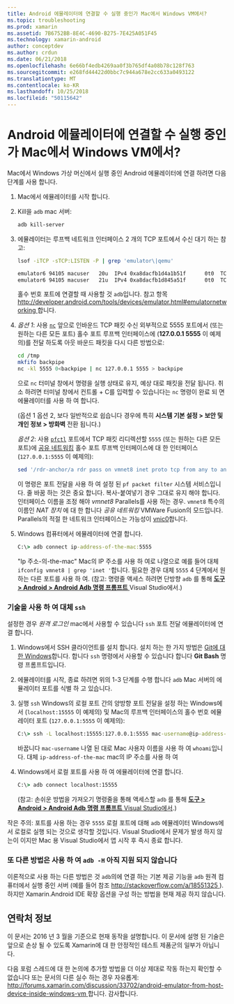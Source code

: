 ```yaml
---
title: Android 에뮬레이터에 연결할 수 실행 중인가 Mac에서 Windows VM에서?
ms.topic: troubleshooting
ms.prod: xamarin
ms.assetid: 7B6752BB-8E4C-4690-B275-7E425A051F45
ms.technology: xamarin-android
author: conceptdev
ms.author: crdun
ms.date: 06/21/2018
ms.openlocfilehash: 6e66bf4edb4269aa0f3b765df4a08b78c128f763
ms.sourcegitcommit: e268fd44422d0bbc7c944a678e2cc633a0493122
ms.translationtype: MT
ms.contentlocale: ko-KR
ms.lasthandoff: 10/25/2018
ms.locfileid: "50115642"
---
```

# <a name="is-it-possible-to-connect-to-android-emulators-running-on-a-mac-from-a-windows-vm"></a>Android 에뮬레이터에 연결할 수 실행 중인가 Mac에서 Windows VM에서?

Mac에서 Windows 가상 머신에서 실행 중인 Android 에뮬레이터에 연결 하려면 다음 단계를 사용 합니다.

1.  Mac에서 에뮬레이터를 시작 합니다.

2.  Kill을 `adb` mac 서버:

    ```bash
    adb kill-server
    ```

3.  에뮬레이터는 루프백 네트워크 인터페이스 2 개의 TCP 포트에서 수신 대기 하는 참고:

    ```bash
    lsof -iTCP -sTCP:LISTEN -P | grep 'emulator\|qemu'

    emulator6 94105 macuser   20u  IPv4 0xa8dacfb1d4a1b51f      0t0  TCP localhost:5555 (LISTEN)
    emulator6 94105 macuser   21u  IPv4 0xa8dacfb1d845a51f      0t0  TCP localhost:5554 (LISTEN)
    ```

    홀수 번호 포트에 연결할 때 사용할 것 `adb`입니다. 참고 항목 [ http://developer.android.com/tools/devices/emulator.html#emulatornetworking ](http://developer.android.com/tools/devices/emulator.html#emulatornetworking)합니다.

4.  _옵션 1_: 사용 [`nc`](https://developer.apple.com/library/mac/documentation/Darwin/Reference/ManPages/man1/nc.1.html)
    앞으로 인바운드 TCP 패킷 수신 외부적으로 5555 포트에서 (또는 원하는 다른 모든 포트) 홀수 포트 루프백 인터페이스에 (**127.0.0.1 5555** 이 예제의)를 전달 하도록 아웃 바운드 패킷을 다시 다른 방법으로:

    ```bash
    cd /tmp
    mkfifo backpipe
    nc -kl 5555 0<backpipe | nc 127.0.0.1 5555 > backpipe
    ```

    으로 `nc` 터미널 창에서 명령을 실행 상태로 유지, 예상 대로 패킷을 전달 됩니다. 취소 하려면 터미널 창에서 컨트롤 + C를 입력할 수 있습니다는 `nc` 명령이 완료 되 면 에뮬레이터를 사용 하 여 합니다.

    (옵션 1 옵션 2, 보다 일반적으로 쉽습니다 경우에 특히 **시스템 기본 설정 > 보안 및 개인 정보 > 방화벽** 전환 됩니다.) 

    _옵션 2_: 사용 [`pfctl`](https://developer.apple.com/library/mac/documentation/Darwin/Reference/ManPages/man8/pfctl.8.html)
    포트에서 TCP 패킷 리디렉션할 `5555` (또는 원하는 다른 모든 포트)에 [공유 네트워킹](http://kb.parallels.com/en/4948) 홀수 포트 루프백 인터페이스에 대 한 인터페이스 (`127.0.0.1:5555` 이 예제의):

    ```bash
    sed '/rdr-anchor/a rdr pass on vmnet8 inet proto tcp from any to any port 5555 -> 127.0.0.1 port 5555' /etc/pf.conf | sudo pfctl -ef -
    ```

    이 명령은 포트 전달을 사용 하 여 설정 된 `pf packet filter` 시스템 서비스입니다. 줄 바꿈 하는 것은 중요 합니다. 복사-붙여넣기 경우 그대로 유지 해야 합니다. 인터페이스 이름을 조정 해야 *vmnet8* Parallels를 사용 하는 경우. `vmnet8` 특수의 이름인 *NAT 장치* 에 대 한 합니다 *공유 네트워킹* VMWare Fusion의 모드입니다. Parallels의 적절 한 네트워크 인터페이스는 가능성이 [vnic0](http://download.parallels.com/doc/psbm/en/Parallels_Server_Bare_Metal_Users_Guide/29258.htm)합니다.

5.  Windows 컴퓨터에서 에뮬레이터에 연결 합니다.

    ```cmd
    C:\> adb connect ip-address-of-the-mac:5555
    ```

    "Ip 주소-의-the-mac" Mac의 IP 주소를 사용 하 여로 나열으로 예를 들어 대체 `ifconfig vmnet8 | grep 'inet '`합니다. 필요한 경우 대체 `5555` 4 단계에서 원하는 다른 포트를 사용 하 여\. (참고: 명령줄 액세스 하려면 단방향 `adb` 를 통해 [ **도구 > Android > Android Adb 명령 프롬프트** ](~/cross-platform/troubleshooting/questions/version-logs.md#adb-logcat) Visual Studio에서.)

### <a name="alternate-technique-using-ssh"></a>기술을 사용 하 여 대체 `ssh`

설정한 경우 _원격 로그인_ mac에서 사용할 수 있습니다 `ssh` 포트 전달 에뮬레이터에 연결 합니다.

1.  Windows에서 SSH 클라이언트를 설치 합니다. 설치 하는 한 가지 방법은 [Git에 대 한 Windows](https://git-for-windows.github.io/)합니다. 합니다 `ssh` 명령에서 사용할 수 있습니다 합니다 **Git Bash** 명령 프롬프트입니다.

2.  에뮬레이터를 시작, 종료 하려면 위의 1-3 단계를 수행 합니다 `adb` Mac 서버의 에뮬레이터 포트를 식별 하 고 있습니다.

3.  실행 `ssh` Windows의 로컬 포트 간의 양방향 포트 전달을 설정 하는 Windows에서 (`localhost:15555` 이 예제의) 및 Mac의 루프백 인터페이스의 홀수 번호 에뮬레이터 포트 (`127.0.0.1:5555` 이 예제의):

    ```cmd 
    C:\> ssh -L localhost:15555:127.0.0.1:5555 mac-username@ip-address-of-the-mac
    ```

    바꿉니다 `mac-username` 나열 된 대로 Mac 사용자 이름을 사용 하 여 `whoami`입니다. 대체 `ip-address-of-the-mac` mac의 IP 주소를 사용 하 여

4.  Windows에서 로컬 포트를 사용 하 여 에뮬레이터에 연결 합니다.

    ```cmd
    C:\> adb connect localhost:15555
    ```

    (참고: 손쉬운 방법을 가져오기 명령줄을 통해 액세스할 `adb` 를 통해 [ **도구 > Android > Android Adb 명령 프롬프트** Visual Studio에서](~/cross-platform/troubleshooting/questions/version-logs.md#adb-logcat).)

작은 주의: 포트를 사용 하는 경우 `5555` 로컬 포트에 대해 `adb` 에뮬레이터 Windows에서 로컬로 실행 되는 것으로 생각할 것입니다. Visual Studio에서 문제가 발생 하지 않는이 이지만 Mac 용 Visual Studio에서 앱 시작 후 즉시 종료 합니다.

### <a name="alternate-technique-using-adb--h-is-not-yet-supported"></a>또 다른 방법은 사용 하 여 `adb -H` 아직 지원 되지 않습니다

이론적으로 사용 하는 다른 방법은 것 `adb`의에 연결 하는 기본 제공 기능을 `adb` 원격 컴퓨터에서 실행 중인 서버 (예를 들어 참조 [ http://stackoverflow.com/a/18551325 ](http://stackoverflow.com/a/18551325)).
하지만 Xamarin.Android IDE 확장 옵션을 구성 하는 방법을 현재 제공 하지 않습니다.

## <a name="contact-information"></a>연락처 정보

이 문서는 2016 년 3 월을 기준으로 현재 동작을 설명합니다. 이 문서에 설명 된 기술은 앞으로 손상 될 수 있도록 Xamarin에 대 한 안정적인 테스트 제품군의 일부가 아닙니다.

다음 포럼 스레드에 대 한 논의에 추가할 방법을 더 이상 제대로 작동 하는지 확인할 수 없습니다 또는 문서의 다른 실수 하는 경우 자유롭게: [ http://forums.xamarin.com/discussion/33702/android-emulator-from-host-device-inside-windows-vm ](http://forums.xamarin.com/discussion/33702/android-emulator-from-host-device-inside-windows-vm)합니다.
감사합니다.

